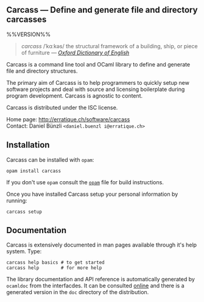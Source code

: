 Carcass — Define and generate file and directory carcasses 
-------------------------------------------------------------------------------
%%VERSION%%

> *carcass* /ˈkɑːkəs/ the structural framework of a building, ship, or piece of
> furniture — [*Oxford Dictionary of English*](def)

Carcass is a command line tool and OCaml library to define and generate
file and directory structures. 

The primary aim of Carcass is to help programmers to quickly setup new
software projects and deal with source and licensing boilerplate
during program development. Carcass is agnostic to content.

Carcass is distributed under the ISC license.

Home page: http://erratique.ch/software/carcass  
Contact: Daniel Bünzli `<daniel.buenzl i@erratique.ch>`

[def]:(http://www.oxforddictionaries.com/definition/english/carcass)

## Installation

Carcass can be installed with `opam`:

    opam install carcass

If you don't use `opam` consult the [`opam`](opam) file for build
instructions.

Once you have installed Carcass setup your personal information by running:
```
carcass setup
```

## Documentation

Carcass is extensively documented in man pages available through it's help
system. Type:

```
carcass help basics # to get started
carcass help        # for more help
```

The library documentation and API reference is automatically generated
by `ocamldoc` from the interfacdes. It can be consulted [online][doc]
and there is a generated version in the `doc` directory of the
distribution.

[doc]: http://erratique.ch/software/carcass/doc




